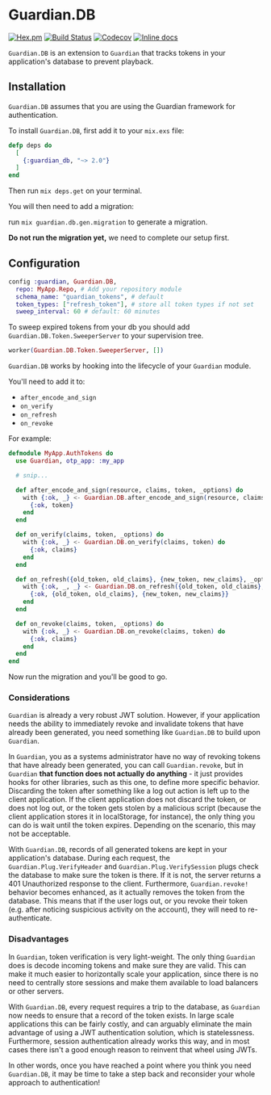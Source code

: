 # Guardian.DB

[![Hex.pm](https://img.shields.io/hexpm/v/guardian_db.svg)](https://hex.pm/packages/guardian_db)
[![Build Status](https://travis-ci.org/ueberauth/guardian_db.svg?branch=master)](https://travis-ci.org/ueberauth/guardian_db)
[![Codecov](https://codecov.io/gh/ueberauth/guardian_db/branch/master/graph/badge.svg)](https://codecov.io/gh/ueberauth/guardian_db)
[![Inline docs](https://inch-ci.org/github/ueberauth/guardian_db.svg)](https://inch-ci.org/github/ueberauth/guardian_db)

`Guardian.DB` is an extension to `Guardian` that tracks tokens in your
application's database to prevent playback.

## Installation

`Guardian.DB` assumes that you are using the Guardian framework for
authentication.

To install `Guardian.DB`, first add it to your `mix.exs` file:

```elixir
defp deps do
  [
    {:guardian_db, "~> 2.0"}
  ]
end
```

Then run `mix deps.get` on your terminal.

You will then need to add a migration:

run `mix guardian.db.gen.migration` to generate a migration.

**Do not run the migration yet,** we need to complete our setup first.

## Configuration

```elixir
config :guardian, Guardian.DB,
  repo: MyApp.Repo, # Add your repository module
  schema_name: "guardian_tokens", # default
  token_types: ["refresh_token"], # store all token types if not set
  sweep_interval: 60 # default: 60 minutes
```

To sweep expired tokens from your db you should add
`Guardian.DB.Token.SweeperServer` to your supervision tree.

```elixir
worker(Guardian.DB.Token.SweeperServer, [])
```

`Guardian.DB` works by hooking into the lifecycle of your `Guardian` module.

You'll need to add it to:

* `after_encode_and_sign`
* `on_verify`
* `on_refresh`
* `on_revoke`

For example:

```elixir
defmodule MyApp.AuthTokens do
  use Guardian, otp_app: :my_app

  # snip...

  def after_encode_and_sign(resource, claims, token, _options) do
    with {:ok, _} <- Guardian.DB.after_encode_and_sign(resource, claims["typ"], claims, token) do
      {:ok, token}
    end
  end

  def on_verify(claims, token, _options) do
    with {:ok, _} <- Guardian.DB.on_verify(claims, token) do
      {:ok, claims}
    end
  end

  def on_refresh({old_token, old_claims}, {new_token, new_claims}, _options) do
    with {:ok, _, _} <- Guardian.DB.on_refresh({old_token, old_claims}, {new_token, new_claims}) do
      {:ok, {old_token, old_claims}, {new_token, new_claims}}
    end
  end

  def on_revoke(claims, token, _options) do
    with {:ok, _} <- Guardian.DB.on_revoke(claims, token) do
      {:ok, claims}
    end
  end
end
```

Now run the migration and you'll be good to go.

### Considerations

`Guardian` is already a very robust JWT solution. However, if your
application needs the ability to immediately revoke and invalidate tokens that
have already been generated, you need something like `Guardian.DB` to build upon
`Guardian`.

In `Guardian`, you as a systems administrator have no way of revoking
tokens that have already been generated, you can call `Guardian.revoke`, but in
`Guardian` **that function does not actually do anything** - it just provides
hooks for other libraries, such as this one, to define more specific behavior.
Discarding the token after something like a log out action is left up to the
client application. If the client application does not discard the token, or
does not log out, or the token gets stolen by a malicious script (because the
client application stores it in localStorage, for instance), the only thing you
can do is wait until the token expires. Depending on the scenario, this may not
be acceptable.

With `Guardian.DB`, records of all generated tokens are kept in your
application's database. During each request, the `Guardian.Plug.VerifyHeader`
and `Guardian.Plug.VerifySession` plugs check the database to make sure the
token is there. If it is not, the server returns a 401 Unauthorized response to
the client. Furthermore, `Guardian.revoke!` behavior becomes enhanced, as it
actually removes the token from the database. This means that if the user logs
out, or you revoke their token (e.g. after noticing suspicious activity on the
account), they will need to re-authenticate.

### Disadvantages

In `Guardian`, token verification is very light-weight. The only thing
`Guardian` does is decode incoming tokens and make sure they are valid. This can
make it much easier to horizontally scale your application, since there is no
need to centrally store sessions and make them available to load balancers or
other servers.

With `Guardian.DB`, every request requires a trip to the database, as `Guardian`
now needs to ensure that a record of the token exists. In large scale
applications this can be fairly costly, and can arguably eliminate the main
advantage of using a JWT authentication solution, which is statelessness.
Furthermore, session authentication already works this way, and in most cases
there isn't a good enough reason to reinvent that wheel using JWTs.

In other words, once you have reached a point where you think you need
`Guardian.DB`, it may be time to take a step back and reconsider your whole
approach to authentication!
